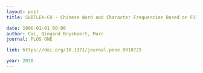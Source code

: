 ```yaml
---
layout: post
title: SUBTLEX-CH - Chinese Word and Character Frequencies Based on Film Subtitles

date: 1996-01-01 00:00
author: Cai, Qingand Brysbaert, Marc
journal: PLOS ONE

link: https://doi.org/10.1371/journal.pone.0010729

year: 2010
---
```



